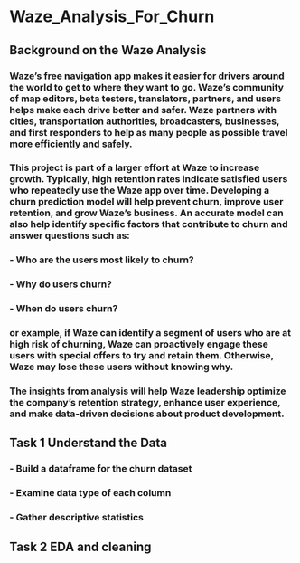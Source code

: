 # Waze_Analysis_For_Churn

## **Background on the Waze Analysis**

### Waze’s free navigation app makes it easier for drivers around the world to get to where they want to go. Waze’s community of map editors, beta testers, translators, partners, and users helps make each drive better and safer. Waze partners with cities, transportation authorities, broadcasters, businesses, and first responders to help as many people as possible travel more efficiently and safely.

### This project is part of a larger effort at Waze to increase growth. Typically, high retention rates indicate satisfied users who repeatedly use the Waze app over time. Developing a churn prediction model will help prevent churn, improve user retention, and grow Waze’s business. An accurate model can also help identify specific factors that contribute to churn and answer questions such as:

### - Who are the users most likely to churn?
### - Why do users churn?
### - When do users churn?

### or example, if Waze can identify a segment of users who are at high risk of churning, Waze can proactively engage these users with special offers to try and retain them. Otherwise, Waze may lose these users without knowing why.

### The insights from analysis will help Waze leadership optimize the company’s retention strategy, enhance user experience, and make data-driven decisions about product development. 

## Task 1 Understand the Data

### - Build a dataframe for the churn dataset
### - Examine data type of each column
### - Gather descriptive statistics

## Task 2 EDA and cleaning